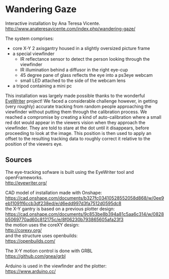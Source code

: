 # Wandering Gaze

Interactive installation by Ana Teresa Vicente.  
http://www.anateresavicente.com/index.php/wandering-gaze/

The system comprises:
 - core X-Y 2 axisgantry housed in a slightly oversized picture frame
 - a special viewfinder
 	- IR reflectance sensor to detect the person looking through the viewfinder
 	- IR illumination behind a diffusor in the right eye-cup
 	- 45 degree pane of glass reflects the eye into a ps3eye webcam
 	- small LED attached to the side of the webcam lens
 - a tripod containing a mini pc

This installation was largely made possible thanks to the wonderful [EyeWriter](http://eyewriter.org/) project!  We faced a considerable challenge however, in getting (very roughly) accurate tracking from random people approaching the viewfinder without putting them through the calibration process.  We reached a compromise by creating a kind of auto-calibration where a small red dot would appear in the viewers vision when they approach the viewfinder.  They are told to stare at the dot until it disappears, before proceeding to look at the image.  This position is then used to apply an offset to the resulting tracking data to roughly correct it relative to the position of the viewers eye.


## Sources

The eye-tracking sofware is built using the EyeWriter tool and openFrameworks.  
http://eyewriter.org/

CAD model of installation made with Onshape:  
https://cad.onshape.com/documents/b327fc03410528552058d868/w/0ee9eb11091f6ccb3df238ed/e/d6edd997d3fa7512d0595dc8  
the X-Y gantry is based on a previous plotter design:  
https://cad.onshape.com/documents/9c853be8b394a81c5aa6c314/w/0828b5069770ad60c812175c/e/8f06230b793865605afa23f3  
the motion uses the coreXY design:  
http://corexy.org/  
and the structure uses openbuilds:  
https://openbuilds.com/  

The X-Y motion control is done with GRBL  
https://github.com/gnea/grbl  

Arduino is used in the viewfinder and the plotter:  
https://www.arduino.cc/  
